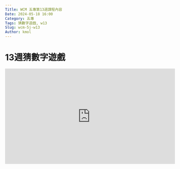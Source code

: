 ```yaml
---
Title: WCM 五專第13週課程內容
Date: 2024-05-18 16:00
Category: 五專
Tags: 猜數字遊戲, w13
Slug: wcm-5j-w13
Author: kmol
---
```



<!-- PELICAN_END_SUMMARY -->
# 13週猜數字遊戲






<iframe width="560" height="315" src="https://www.youtube.com/embed/-ByaRHttLj4?si=GJnYizZ-7p3hLL9n" title="YouTube video player" frameborder="0" allow="accelerometer; autoplay; clipboard-write; encrypted-media; gyroscope; picture-in-picture; web-share" referrerpolicy="strict-origin-when-cross-origin" allowfullscreen></iframe>